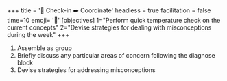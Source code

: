 +++
title = '📝 Check-in ➡️ Coordinate'
headless = true
facilitation = false
time=10
emoji= '🧩'
[objectives]
1="Perform quick temperature check on the current concepts"
2="Devise strategies for dealing with misconceptions during the week"
+++

1. Assemble as group
2. Briefly discuss any particular areas of concern following the diagnose block
3. Devise strategies for addressing misconceptions
